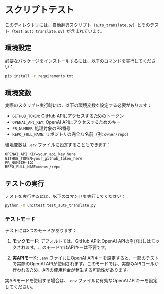 # スクリプトテスト

このディレクトリには、自動翻訳スクリプト（`auto_translate.py`）とそのテスト（`test_auto_translate.py`）が含まれています。

## 環境設定

必要なパッケージをインストールするには、以下のコマンドを実行してください：

```bash
pip install -r requirements.txt
```

## 環境変数

実際のスクリプト実行時には、以下の環境変数を設定する必要があります：

- `GITHUB_TOKEN`: GitHub APIにアクセスするためのトークン
- `OPENAI_API_KEY`: OpenAI APIにアクセスするためのキー
- `PR_NUMBER`: 処理対象のPR番号
- `REPO_FULL_NAME`: リポジトリの完全な名前（例: `owner/repo`）

環境変数は `.env` ファイルに設定することもできます：

```
OPENAI_API_KEY=your_api_key_here
GITHUB_TOKEN=your_github_token_here
PR_NUMBER=123
REPO_FULL_NAME=owner/repo
```

## テストの実行

テストを実行するには、以下のコマンドを実行してください：

```bash
python -m unittest test_auto_translate.py
```

### テストモード

テストには2つのモードがあります：

1. **モックモード**: デフォルトでは、GitHub APIとOpenAI APIの呼び出しはモックされます。このモードではAPIキーは不要です。

2. **実APIモード**: `.env` ファイルにOpenAI APIキーを設定すると、一部のテストで実際のOpenAI APIが使用されます。このモードでは、実際のAPIコールが行われるため、APIの使用料金が発生する可能性があります。

実APIモードを使用する場合は、`.env` ファイルに有効なOpenAI APIキーを設定してください。
